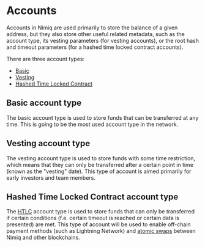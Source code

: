 # Accounts

Accounts in Nimiq are used primarily to store the balance of a given address, but they also store other useful related metadata, such as the account type, its vesting parameters (for vesting accounts), or the root hash and timeout parameters (for a hashed time locked contract accounts).

There are three account types:
  * [Basic](#basic-account-type)
  * [Vesting](#vesting-account-type)
  * [Hashed Time Locked Contract](#hashed-time-locked-contract-account-type)

## Basic account type

The basic account type is used to store funds that can be transferred at any time. This is going to be the most used account type in the network.


## Vesting account type

The vesting account type is used to store funds with some time restriction, which means that they can only be transferred after a certain point in time (known as the "vesting" date). This type of account is aimed primarily for early investors and team members.

## Hashed Time Locked Contract account type

The [HTLC](https://en.bitcoin.it/wiki/Hashed_Timelock_Contracts) account type is used to store funds that can only be transferred if certain conditions (f.e. certain timeout is reached or certain data is presented) are met. This type of account will be used to enable off-chain payment methods (such as Lightning Network) and [atomic swaps](https://en.wikipedia.org/wiki/Atomic_swap) between Nimiq and other blockchains.
